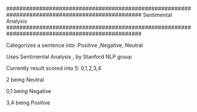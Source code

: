 #################################################################################################
				Sentimental Analysis
#################################################################################################

Categorizes a sentence into :Positive ,Negative, Neutral 

Uses Sentimental Analysis , by  Stanford NLP group 

Currently result scored into 5: 0,1,2,3,4

2 being Neutral

0,1 being Negative

3,4 being Positive
